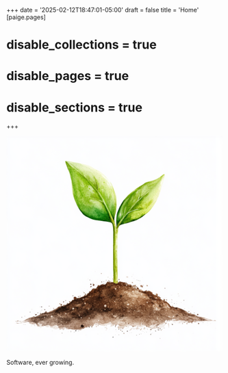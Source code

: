 +++
date = '2025-02-12T18:47:01-05:00'
draft = false
title = 'Home'
[paige.pages]
# disable_collections = true
# disable_pages = true
# disable_sections = true

+++

![A green sprout](green_sprout_1.png)

Software, ever growing.
